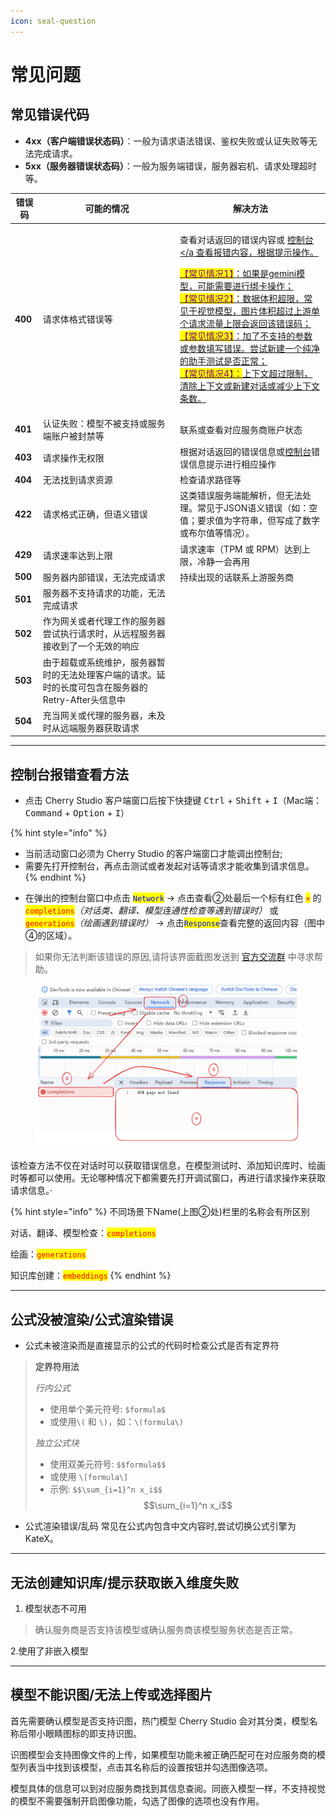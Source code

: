 ```yaml
---
icon: seal-question
---
```


# 常见问题

## 常见错误代码

* **4xx（客户端错误状态码）**：一般为请求语法错误、鉴权失败或认证失败等无法完成请求。
* **5xx（服务器错误状态码）**：一般为服务端错误，服务器宕机、请求处理超时等。

| 错误码     | 可能的情况                                                   | 解决方法                                                                                                                                                                                                                                                                                                                                                                                                                                                                                                     |
| ------- | ------------------------------------------------------- | -------------------------------------------------------------------------------------------------------------------------------------------------------------------------------------------------------------------------------------------------------------------------------------------------------------------------------------------------------------------------------------------------------------------------------------------------------------------------------------------------------- |
| **400** | 请求体格式错误等                                                | <p>查看对话返回的错误内容或 <a href="questions.md#kong-zhi-tai-bao-cuo-cha-kan-fang-fa">控制台&#x3C;/a 查看报错内容，根据提示操作。</a></p><p><a href="questions.md#kong-zhi-tai-bao-cuo-cha-kan-fang-fa"><mark style="color:purple;">【常见情况1】</mark>：如果是gemini模型，可能需要进行绑卡操作；<br><mark style="color:purple;">【常见情况2】</mark>：数据体积超限，常见于视觉模型，图片体积超过上游单个请求流量上限会返回该错误码；<br><mark style="color:purple;">【常见情况3】</mark>：加了不支持的参数或参数填写错误。尝试新建一个纯净的助手测试是否正常；<br><mark style="color:purple;">【常见情况4】：</mark>上下文超过限制，清除上下文或新建对话或减少上下文条数。</a></p> |
| **401** | 认证失败：模型不被支持或服务端账户被封禁等                                   | 联系或查看对应服务商账户状态                                                                                                                                                                                                                                                                                                                                                                                                                                                                                           |
| **403** | 请求操作无权限                                                 | 根据对话返回的错误信息或[控制台](questions.md#kong-zhi-tai-bao-cuo-cha-kan-fang-fa)错误信息提示进行相应操作                                                                                                                                                                                                                                                                                                                                                                                                                         |
| **404** | 无法找到请求资源                                                | 检查请求路径等                                                                                                                                                                                                                                                                                                                                                                                                                                                                                                  |
| **422** | 请求格式正确，但语义错误                                            | 这类错误服务端能解析，但无法处理。常见于JSON语义错误（如：空值；要求值为字符串，但写成了数字或布尔值等情况）。                                                                                                                                                                                                                                                                                                                                                                                                                                                |
| **429** | 请求速率达到上限                                                | 请求速率（TPM 或 RPM）达到上限，冷静一会再用                                                                                                                                                                                                                                                                                                                                                                                                                                                                               |
| **500** | 服务器内部错误，无法完成请求                                          | 持续出现的话联系上游服务商                                                                                                                                                                                                                                                                                                                                                                                                                                                                                            |
| **501** | 服务器不支持请求的功能，无法完成请求                                      |                                                                                                                                                                                                                                                                                                                                                                                                                                                                                                          |
| **502** | 作为网关或者代理工作的服务器尝试执行请求时，从远程服务器接收到了一个无效的响应                 |                                                                                                                                                                                                                                                                                                                                                                                                                                                                                                          |
| **503** | 由于超载或系统维护，服务器暂时的无法处理客户端的请求。延时的长度可包含在服务器的Retry-After头信息中 |                                                                                                                                                                                                                                                                                                                                                                                                                                                                                                          |
| **504** | 充当网关或代理的服务器，未及时从远端服务器获取请求                               |                                                                                                                                                                                                                                                                                                                                                                                                                                                                                                          |

***

## 控制台报错查看方法

* 点击 Cherry Studio 客户端窗口后按下快捷键 <kbd>Ctrl</kbd> + <kbd>Shift</kbd> + <kbd>I</kbd>（Mac端：<kbd>Command</kbd> + <kbd>Option</kbd> + <kbd>I</kbd>）

{% hint style="info" %}
- 当前活动窗口必须为 Cherry Studio 的客户端窗口才能调出控制台;
- 需要先打开控制台，再点击测试或者发起对话等请求才能收集到请求信息。
{% endhint %}

* 在弹出的控制台窗口中点击 <mark style="color:blue;">`Network`</mark> → 点击查看②处最后一个标有红色 <mark style="color:red;">`×`</mark> 的 <mark style="color:red;">`completions`</mark>_（对话类、翻译、模型连通性检查等遇到错误时）_ 或 <mark style="color:red;">`generations`</mark>_（绘画遇到错误时）_ → 点击<mark style="color:blue;">`Response`</mark>查看完整的返回内容（图中④的区域）。

> 如果你无法判断该错误的原因,请将该界面截图发送到 [官方交流群](https://t.me/CherryStudioAI) 中寻求帮助。

<figure><img src="../.gitbook/assets/image (1) (1) (1) (1) (1) (1) (1) (1) (1).png" alt="" width="563"><figcaption></figcaption></figure>

该检查方法不仅在对话时可以获取错误信息，在模型测试时、添加知识库时、绘画时等都可以使用。无论哪种情况下都需要先打开调试窗口，再进行请求操作来获取请求信息。·

{% hint style="info" %}
不同场景下Name(上图②处)栏里的名称会有所区别

对话、翻译、模型检查：<mark style="color:red;">`completions`</mark>

绘画：<mark style="color:red;">`generations`</mark>

知识库创建：<mark style="color:red;">`embeddings`</mark>
{% endhint %}

***

## 公式没被渲染/公式渲染错误

* 公式未被渲染而是直接显示的公式的代码时检查公式是否有定界符

> **定界符用法**
>
> _行内公式_
>
> * 使用单个美元符号: `$formula$`
> * 或使用`\(` 和 `\)`，如：`\(formula\)`
>
> _独立公式块_
>
> * 使用双美元符号: `$$formula$$`
> * 或使用 `\[formula\]`
> * 示例: `$$\sum_{i=1}^n x_i$$`\
>   $$\sum_{i=1}^n x_i$$

* 公式渲染错误/乱码 常见在公式内包含中文内容时,尝试切换公式引擎为 KateX。

***

## 无法创建知识库/提示获取嵌入维度失败

1. 模型状态不可用

> 确认服务商是否支持该模型或确认服务商该模型服务状态是否正常。

2.使用了非嵌入模型

***

## 模型不能识图/无法上传或选择图片

首先需要确认模型是否支持识图，热门模型 Cherry Studio 会对其分类，模型名称后带小眼睛图标的即支持识图。

识图模型会支持图像文件的上传，如果模型功能未被正确匹配可在对应服务商的模型列表当中找到该模型，点击其名称后的设置按钮并勾选图像选项。

模型具体的信息可以到对应服务商找到其信息查阅。同嵌入模型一样，不支持视觉的模型不需要强制开启图像功能，勾选了图像的选项也没有作用。
